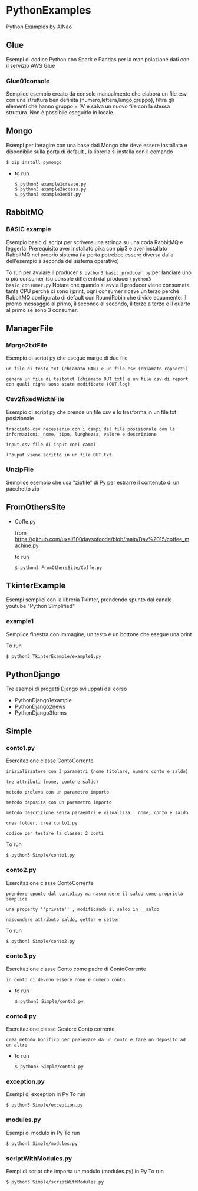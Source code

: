 # PythonExamples
Python Examples by AlNao

## Glue
Esempi di codice Python con Spark e Pandas per la manipolazione dati con il servizio AWS Glue


### Glue01console
Semplice esempio creato da console manualmente che elabora un file csv con una struttura ben definita (numero,lettera,lungo,gruppo), filtra gli elementi che hanno gruppo = 'A' e salva un nuovo file con la stessa struttura. Non è possibile eseguirlo in locale.


## Mongo
Esempi per iteragire con una base dati Mongo che deve essere installata e disponibile sulla porta di default , la libreria si installa con il comando
```
$ pip install pymongo
```
- to run
    ```
    $ python3 example1create.py
    $ python3 example2access.py
    $ python3 example3edit.py

    ```

## RabbitMQ

### BASIC example
Esempio basic di script per scrivere una stringa su una coda RabbitMQ e leggerla. Prerequisito aver installato pika con pip3 e aver installato RabbitMQ nel proprio sistema (la porta potrebbe essere diversa dalla dell'esempio a seconda del sistema operativo)


To run
    per avviare il producer 
    ```
    $ python3 basic_producer.py
    ```
    per lanciare uno o più consumer (su console differenti dal producer)
    ```
    python3 basic_consumer.py
    ```
Notare che quando si avvia il producer viene consumata tanta CPU perchè ci sono i print, ogni consumer riceve un terzo perchè RabbitMQ configurato di default con RoundRobin che divide equamente: il promo messaggio al primo, il secondo al secondo, il terzo a terzo e il quarto al primo se sono 3 consumer.


## ManagerFile

### Marge2txtFile
Esempio di script py che esegue marge di due file
	
    un file di testo txt (chiamato BAN) e un file csv (chiamato rapporti)
	
    genera un file di testotxt (chiamato OUT.txt) e un file csv di report con quali righe sono state modificate (OUT.log)

### Csv2fixedWidthFile
Esempio di script py che prende un file csv e lo trasforma in un file txt posizionale

    tracciato.csv necessario con i campi del file posizionale con le informazioni: nome, tipo, lunghezza, valore e descrizione

    input.csv file di input coni campi 

    l'ouput viene scritto in un file OUT.txt

### UnzipFile
Semplice esempio che usa "zipfile" di Py per estrarre il contenuto di un pacchetto zip


## FromOthersSite
- Coffe.py

  from https://github.com/uxai/100daysofcode/blob/main/Day%2015/coffee_machine.py

  to run
  ```
  $ python3 FromOthersSite/Coffe.py 
  ```

## TkinterExample
Esempi semplici con la libreria Tkinter, prendendo spunto dal canale youtube "Python Simplified"


### example1
Semplice finestra con immagine, un testo e un bottone che esegue una print

To run 
  ```
  $ python3 TkinterExample/example1.py 
  ```

## PythonDjango
Tre esempi di progetti Django sviluppati dal corso 
- PythonDjango1example
- PythonDjango2news
- PythonDjango3forms


## Simple

### conto1.py
Esercitazione classe ContoCorrente 
	
    inizializzatore con 3 parametri (nome titolare, numero conto e saldo) 
	
    tre attributi (nome, conto e saldo)
	
    metodo preleva con un parametro importo
	
    metodo deposita con un parametro importo
	
    metodo descrizione senza paraemtri e visualizza : nome, conto e saldo
	
    crea folder, crea conto1.py
	
    codice per testare la classe: 2 conti

To run 
  ```
  $ python3 Simple/conto1.py 
  ```

### conto2.py
Esercitazione classe ContoCorrente 
	
    prendere spunto dal conto1.py ma nascondere il saldo come proprietà semplice
    
    una property ''privata'' , modificando il saldo in __saldo
    
    nascondere attributo saldo, getter e setter

To run 
  ```
  $ python3 Simple/conto2.py 
  ```


### conto3.py
Esercitazione classe Conto come padre di ContoCorrente
	
    in conto ci devono essere nome e numero conto
    
- to run 
  ```
  $ python3 Simple/conto3.py 
  ```

### conto4.py
Esercitazione classe Gestore Conto corrente

    crea metodo bonifico per prelevare da un conto e fare un deposito ad un altro

- to run 
  ```
  $ python3 Simple/conto4.py 
  ```
### exception.py
Esempi di exception in Py
To run 
  ```
  $ python3 Simple/exception.py 
  ```

### modules.py
Esempi di modulo in Py
To run 
  ```
  $ python3 Simple/modules.py 
  ```

### scriptWithModules.py
Eempi di script che importa un modulo (modules.py) in Py
To run 
  ```
  $ python3 Simple/scriptWithModules.py 
  ```
